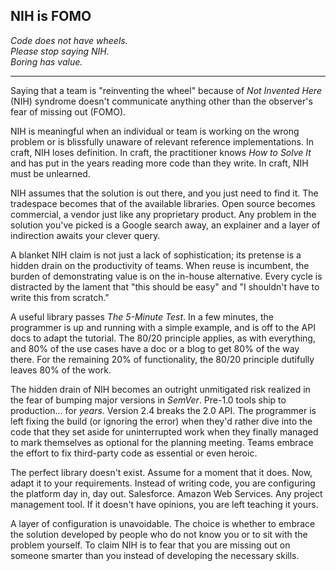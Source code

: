 ## NIH is FOMO

*Code does not have wheels.         <br>
Please stop saying NIH.             <br>
Boring has value.*

---

Saying that a team is "reinventing the wheel" because of *Not Invented Here* (NIH) syndrome doesn't communicate anything other than the observer's fear of missing out (FOMO).

NIH is meaningful when an individual or team is working on the wrong problem or is blissfully unaware of relevant reference implementations. In craft, NIH loses definition. In craft, the practitioner knows *How to Solve It* and has put in the years reading more code than they write. In craft, NIH must be unlearned.

NIH assumes that the solution is out there, and you just need to find it. The tradespace becomes that of the available libraries. Open source becomes commercial, a vendor just like any proprietary product. Any problem in the solution you've picked is a Google search away, an explainer and a layer of indirection awaits your clever query.

A blanket NIH claim is not just a lack of sophistication; its pretense is a hidden drain on the productivity of teams. When reuse is incumbent, the burden of demonstrating value is on the in-house alternative. Every cycle is distracted by the lament that "this should be easy" and "I shouldn't have to write this from scratch."

A useful library passes *The 5-Minute Test*. In a few minutes, the programmer is up and running with a simple example, and is off to the API docs to adapt the tutorial. The 80/20 principle applies, as with everything, and 80% of the use cases have a doc or a blog to get 80% of the way there. For the remaining 20% of functionality, the 80/20 principle dutifully leaves 80% of the work.

The hidden drain of NIH becomes an outright unmitigated risk realized in the fear of bumping major versions in *SemVer*. Pre-1.0 tools ship to production... for *years*. Version 2.4 breaks the 2.0 API. The programmer is left fixing the build (or ignoring the error) when they'd rather dive into the code that they set aside for uninterrupted work when they finally managed to mark themselves as optional for the planning meeting. Teams embrace the effort to fix third-party code as essential or even heroic.

The perfect library doesn't exist. Assume for a moment that it does. Now, adapt it to your requirements. Instead of writing code, you are configuring the platform day in, day out. Salesforce. Amazon Web Services. Any project management tool. If it doesn't have opinions, you are left teaching it yours.

A layer of configuration is unavoidable. The choice is whether to embrace the solution developed by people who do not know you or to sit with the problem yourself. To claim NIH is to fear that you are missing out on someone smarter than you instead of developing the necessary skills.
